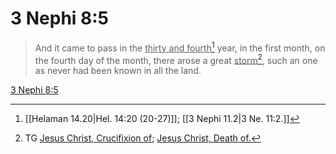 # 3 Nephi 8:5

> And it came to pass in the <u>thirty and fourth</u>[^a] year, in the first month, on the fourth day of the month, there arose a great <u>storm</u>[^b], such an one as never had been known in all the land.

[3 Nephi 8:5](https://www.churchofjesuschrist.org/study/scriptures/bofm/3-ne/8?lang=eng&id=p5#p5)


[^a]: [[Helaman 14.20|Hel. 14:20 (20-27)]]; [[3 Nephi 11.2|3 Ne. 11:2.]]
[^b]: TG [Jesus Christ, Crucifixion of](https://www.churchofjesuschrist.org/study/scriptures/tg/jesus-christ-crucifixion-of?lang=eng); [Jesus Christ, Death of.](https://www.churchofjesuschrist.org/study/scriptures/tg/jesus-christ-death-of?lang=eng)

